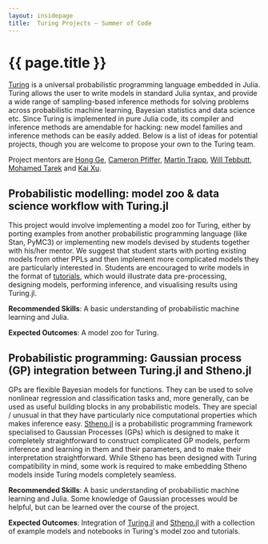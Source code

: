 ```yaml
---
layout: insidepage
title:  Turing Projects – Summer of Code
---
```


# {{ page.title }}

[Turing](http://turing.ml/) is a universal probabilistic programming language embedded in Julia. Turing allows the user to write models in standard Julia syntax, and provide a wide range of sampling-based inference methods for solving problems across probabilistic machine learning, Bayesian statistics and data science etc. Since Turing is implemented in pure Julia code, its compiler and inference methods are amendable for hacking: new model families and inference methods can be easily added. Below is a list of ideas for potential projects, though you are welcome to propose your own to the Turing team.

Project mentors are [Hong Ge](https://github.com/yebai), [Cameron Pfiffer](https://github.com/cpfiffer), [Martin Trapp](https://github.com/trappmartin), [Will Tebbutt](https://github.com/willtebbutt), [Mohamed Tarek](https://github.com/mohamed82008) and [Kai Xu](https://github.com/xukai92).

## Probabilistic modelling: model zoo & data science workflow with Turing.jl

This project would involve implementing a model zoo for Turing, either by porting examples from another probabilistic programming language (like Stan, PyMC3) or implementing new models devised by students together with his/her mentor. We suggest that student starts with porting existing models from other PPLs and then implement more complicated models they are particularly interested in.
Students are encouraged to write models in the format of [tutorials](https://github.com/TuringLang/TuringTutorials), which would illustrate data pre-processing, designing models, performing inference, and visualising results using Turing.jl.

**Recommended Skills**: A basic understanding of probabilistic machine learning and Julia.

**Expected Outcomes**: A model zoo for Turing.

## Probabilistic programming: Gaussian process (GP) integration between Turing.jl and Stheno.jl

GPs are flexible Bayesian models for functions. They can be used to solve nonlinear regression and classification tasks and, more generally, can be used as useful building blocks in any probabilistic models. They are special / unusual in that they have particularly nice computational properties which makes inference easy.
[Stheno.jl](https://github.com/willtebbutt/Stheno.jl) is a probabilistic programming framework specialised to Gaussian Processes (GPs) which is designed to make it completely straightforward to construct complicated GP models, perform inference and learning in them and their parameters, and to make their interpretation straightforward.
While Stheno has been designed with Turing compatibility in mind, some work is required to make embedding Stheno models inside Turing models completely seamless.

**Recommended Skills**: A basic understanding of probabilistic machine learning and Julia. Some knowledge of Gaussian processes would be helpful, but can be learned over the course of the project.

**Expected Outcomes**: Integration of [Turing.jl](http://turing.ml/) and [Stheno.jl](https://github.com/willtebbutt/Stheno.jl) with a collection of example models and notebooks in Turing's model zoo and tutorials.

